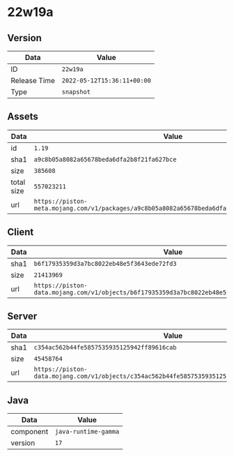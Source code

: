 # 22w19a

## Version

|**Data**        | **Value**                 |
|----------------|-------------------------|
| ID   | ```22w19a```   |
| Release Time   | ```2022-05-12T15:36:11+00:00```   |
| Type   | ```snapshot```   |

## Assets

|**Data**        | **Value**                 |
|----------------|-------------------------|
| id   | ```1.19```   |
| sha1   | ```a9c8b05a8082a65678beda6dfa2b8f21fa627bce```   |
| size   | ```385608```   |
| total size  | ```557023211```  |
| url       | ```https://piston-meta.mojang.com/v1/packages/a9c8b05a8082a65678beda6dfa2b8f21fa627bce/1.19.json``` |

## Client

|**Data**        | **Value**                 |
|----------------|-------------------------|
| sha1   | ```b6f17935359d3a7bc8022eb48e5f3643ede72fd3```   |
| size   | ```21413969```   |
| url       | ```https://piston-data.mojang.com/v1/objects/b6f17935359d3a7bc8022eb48e5f3643ede72fd3/client.jar``` |

## Server

|**Data**        | **Value**                 |
|----------------|-------------------------|
| sha1   | ```c354ac562b44fe5857535935125942ff89616cab```   |
| size   | ```45458764```   |
| url       | ```https://piston-data.mojang.com/v1/objects/c354ac562b44fe5857535935125942ff89616cab/server.jar``` |

## Java

|**Data**        | **Value**                 |
|----------------|-------------------------|
| component   | ```java-runtime-gamma```   |
| version   | ```17```   |